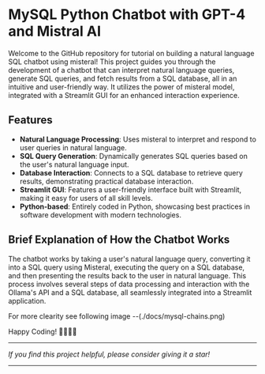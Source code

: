 # MySQL Python Chatbot with GPT-4 and Mistral AI

Welcome to the GitHub repository for  tutorial on building a natural language SQL chatbot using misteral! This project guides you through the development of a chatbot that can interpret natural language queries, generate SQL queries, and fetch results from a SQL database, all in an intuitive and user-friendly way. It utilizes the power of misteral model, integrated with a Streamlit GUI for an enhanced interaction experience.


## Features
- **Natural Language Processing**: Uses misteral to interpret and respond to user queries in natural language.
- **SQL Query Generation**: Dynamically generates SQL queries based on the user's natural language input.
- **Database Interaction**: Connects to a SQL database to retrieve query results, demonstrating practical database interaction.
- **Streamlit GUI**: Features a user-friendly interface built with Streamlit, making it easy for users of all skill levels.
- **Python-based**: Entirely coded in Python, showcasing best practices in software development with modern technologies.

## Brief Explanation of How the Chatbot Works

The chatbot works by taking a user's natural language query, converting it into a SQL query using Misteral, executing the query on a SQL database, and then presenting the results back to the user in natural language. This process involves several steps of data processing and interaction with the Ollama's API and a SQL database, all seamlessly integrated into a Streamlit application.

For more clearity see following image --(./docs/mysql-chains.png)


Happy Coding! 🚀👨‍💻🤖

---

*If you find this project helpful, please consider giving it a star!*

---
